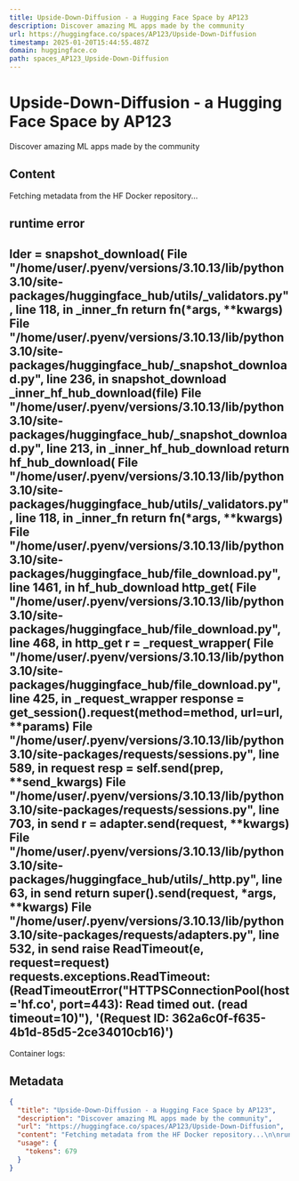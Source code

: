 ```yaml
---
title: Upside-Down-Diffusion - a Hugging Face Space by AP123
description: Discover amazing ML apps made by the community
url: https://huggingface.co/spaces/AP123/Upside-Down-Diffusion
timestamp: 2025-01-20T15:44:55.487Z
domain: huggingface.co
path: spaces_AP123_Upside-Down-Diffusion
---
```


# Upside-Down-Diffusion - a Hugging Face Space by AP123


Discover amazing ML apps made by the community


## Content

Fetching metadata from the HF Docker repository...

runtime error
-------------

lder = snapshot\_download( File "/home/user/.pyenv/versions/3.10.13/lib/python3.10/site-packages/huggingface\_hub/utils/\_validators.py", line 118, in \_inner\_fn return fn(\*args, \*\*kwargs) File "/home/user/.pyenv/versions/3.10.13/lib/python3.10/site-packages/huggingface\_hub/\_snapshot\_download.py", line 236, in snapshot\_download \_inner\_hf\_hub\_download(file) File "/home/user/.pyenv/versions/3.10.13/lib/python3.10/site-packages/huggingface\_hub/\_snapshot\_download.py", line 213, in \_inner\_hf\_hub\_download return hf\_hub\_download( File "/home/user/.pyenv/versions/3.10.13/lib/python3.10/site-packages/huggingface\_hub/utils/\_validators.py", line 118, in \_inner\_fn return fn(\*args, \*\*kwargs) File "/home/user/.pyenv/versions/3.10.13/lib/python3.10/site-packages/huggingface\_hub/file\_download.py", line 1461, in hf\_hub\_download http\_get( File "/home/user/.pyenv/versions/3.10.13/lib/python3.10/site-packages/huggingface\_hub/file\_download.py", line 468, in http\_get r = \_request\_wrapper( File "/home/user/.pyenv/versions/3.10.13/lib/python3.10/site-packages/huggingface\_hub/file\_download.py", line 425, in \_request\_wrapper response = get\_session().request(method=method, url=url, \*\*params) File "/home/user/.pyenv/versions/3.10.13/lib/python3.10/site-packages/requests/sessions.py", line 589, in request resp = self.send(prep, \*\*send\_kwargs) File "/home/user/.pyenv/versions/3.10.13/lib/python3.10/site-packages/requests/sessions.py", line 703, in send r = adapter.send(request, \*\*kwargs) File "/home/user/.pyenv/versions/3.10.13/lib/python3.10/site-packages/huggingface\_hub/utils/\_http.py", line 63, in send return super().send(request, \*args, \*\*kwargs) File "/home/user/.pyenv/versions/3.10.13/lib/python3.10/site-packages/requests/adapters.py", line 532, in send raise ReadTimeout(e, request=request) requests.exceptions.ReadTimeout: (ReadTimeoutError("HTTPSConnectionPool(host='hf.co', port=443): Read timed out. (read timeout=10)"), '(Request ID: 362a6c0f-f635-4b1d-85d5-2ce34010cb16)')
------------------------------------------------------------------------------------------------------------------------------------------------------------------------------------------------------------------------------------------------------------------------------------------------------------------------------------------------------------------------------------------------------------------------------------------------------------------------------------------------------------------------------------------------------------------------------------------------------------------------------------------------------------------------------------------------------------------------------------------------------------------------------------------------------------------------------------------------------------------------------------------------------------------------------------------------------------------------------------------------------------------------------------------------------------------------------------------------------------------------------------------------------------------------------------------------------------------------------------------------------------------------------------------------------------------------------------------------------------------------------------------------------------------------------------------------------------------------------------------------------------------------------------------------------------------------------------------------------------------------------------------------------------------------------------------------------------------------------------------------------------------------------------------------------------------------------------------------------------------------------------------------------------------------------------------------------------------------------------------------------------------------------------------------------------------------------------------------------------------------

Container logs:

## Metadata

```json
{
  "title": "Upside-Down-Diffusion - a Hugging Face Space by AP123",
  "description": "Discover amazing ML apps made by the community",
  "url": "https://huggingface.co/spaces/AP123/Upside-Down-Diffusion",
  "content": "Fetching metadata from the HF Docker repository...\n\nruntime error\n-------------\n\nlder = snapshot\\_download( File \"/home/user/.pyenv/versions/3.10.13/lib/python3.10/site-packages/huggingface\\_hub/utils/\\_validators.py\", line 118, in \\_inner\\_fn return fn(\\*args, \\*\\*kwargs) File \"/home/user/.pyenv/versions/3.10.13/lib/python3.10/site-packages/huggingface\\_hub/\\_snapshot\\_download.py\", line 236, in snapshot\\_download \\_inner\\_hf\\_hub\\_download(file) File \"/home/user/.pyenv/versions/3.10.13/lib/python3.10/site-packages/huggingface\\_hub/\\_snapshot\\_download.py\", line 213, in \\_inner\\_hf\\_hub\\_download return hf\\_hub\\_download( File \"/home/user/.pyenv/versions/3.10.13/lib/python3.10/site-packages/huggingface\\_hub/utils/\\_validators.py\", line 118, in \\_inner\\_fn return fn(\\*args, \\*\\*kwargs) File \"/home/user/.pyenv/versions/3.10.13/lib/python3.10/site-packages/huggingface\\_hub/file\\_download.py\", line 1461, in hf\\_hub\\_download http\\_get( File \"/home/user/.pyenv/versions/3.10.13/lib/python3.10/site-packages/huggingface\\_hub/file\\_download.py\", line 468, in http\\_get r = \\_request\\_wrapper( File \"/home/user/.pyenv/versions/3.10.13/lib/python3.10/site-packages/huggingface\\_hub/file\\_download.py\", line 425, in \\_request\\_wrapper response = get\\_session().request(method=method, url=url, \\*\\*params) File \"/home/user/.pyenv/versions/3.10.13/lib/python3.10/site-packages/requests/sessions.py\", line 589, in request resp = self.send(prep, \\*\\*send\\_kwargs) File \"/home/user/.pyenv/versions/3.10.13/lib/python3.10/site-packages/requests/sessions.py\", line 703, in send r = adapter.send(request, \\*\\*kwargs) File \"/home/user/.pyenv/versions/3.10.13/lib/python3.10/site-packages/huggingface\\_hub/utils/\\_http.py\", line 63, in send return super().send(request, \\*args, \\*\\*kwargs) File \"/home/user/.pyenv/versions/3.10.13/lib/python3.10/site-packages/requests/adapters.py\", line 532, in send raise ReadTimeout(e, request=request) requests.exceptions.ReadTimeout: (ReadTimeoutError(\"HTTPSConnectionPool(host='hf.co', port=443): Read timed out. (read timeout=10)\"), '(Request ID: 362a6c0f-f635-4b1d-85d5-2ce34010cb16)')\n------------------------------------------------------------------------------------------------------------------------------------------------------------------------------------------------------------------------------------------------------------------------------------------------------------------------------------------------------------------------------------------------------------------------------------------------------------------------------------------------------------------------------------------------------------------------------------------------------------------------------------------------------------------------------------------------------------------------------------------------------------------------------------------------------------------------------------------------------------------------------------------------------------------------------------------------------------------------------------------------------------------------------------------------------------------------------------------------------------------------------------------------------------------------------------------------------------------------------------------------------------------------------------------------------------------------------------------------------------------------------------------------------------------------------------------------------------------------------------------------------------------------------------------------------------------------------------------------------------------------------------------------------------------------------------------------------------------------------------------------------------------------------------------------------------------------------------------------------------------------------------------------------------------------------------------------------------------------------------------------------------------------------------------------------------------------------------------------------------------------\n\nContainer logs:",
  "usage": {
    "tokens": 679
  }
}
```
